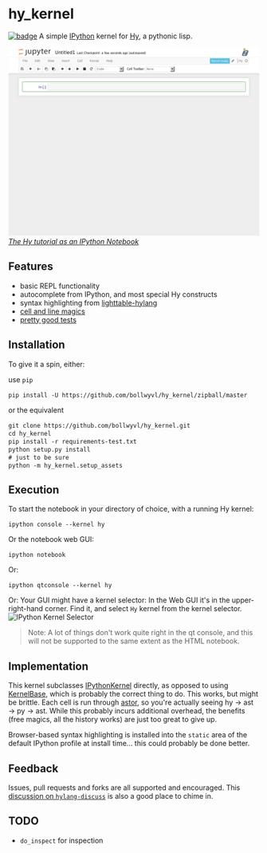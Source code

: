 # hy_kernel
[![badge][]][Build Status]
A simple [IPython][] kernel for [Hy](http://hylang.org), a pythonic lisp.

[![](screenshot.png) _The Hy tutorial as an IPython Notebook_][tutorial]

## Features
- basic REPL functionality
- autocomplete from IPython, and most special Hy constructs
- syntax highlighting from [lighttable-hylang][]
- [cell and line magics][magic]
- [pretty good tests][Build Status]

## Installation
To give it a spin, either:

use `pip`

```shell
pip install -U https://github.com/bollwyvl/hy_kernel/zipball/master
```

or the equivalent

```shell
git clone https://github.com/bollwyvl/hy_kernel.git
cd hy_kernel
pip install -r requirements-test.txt
python setup.py install
# just to be sure
python -m hy_kernel.setup_assets
```

## Execution
To start the notebook in your directory of choice, with a running Hy kernel:
```console
ipython console --kernel hy
```

Or the notebook web GUI:
```shell
ipython notebook
```

Or:
```shell
ipython qtconsole --kernel hy
```

Or:
Your GUI might have a kernel selector: In the Web GUI it's in the
upper-right-hand corner. Find it, and select `Hy` kernel from the kernel
selector.
![IPython Kernel Selector ](http://ipython.org/ipython-doc/dev/_images/kernel_selector_screenshot.png)


> Note:
A lot of things don't work quite right in the qt console, and this will not be
supported to the same extent as the HTML notebook.


## Implementation
This kernel subclasses [IPythonKernel][] directly, as opposed to using
[KernelBase][], which is probably the correct thing to do. This works, but might
be brittle. Each cell is run through [astor][], so you're actually seeing hy →
ast → py → ast. While this probably incurs additional overhead, the benefits
(free magics, all the history works) are just too great to give up.

Browser-based syntax highlighting is installed into the `static` area of the
default IPython profile at install time... this could probably be done better.


## Feedback
Issues, pull requests and forks are all supported and encouraged. This
[discussion on `hylang-discuss`][discuss] is also a good place to chime in.

## TODO
- `do_inspect` for inspection

[badge]: https://travis-ci.org/bollwyvl/hy_kernel.svg?branch=master
[Build Status]: https://travis-ci.org/bollwyvl/hy_kernel
[IPythonKernel]: https://github.com/ipython/ipython/blob/master/IPython/kernel/zmq/ipkernel.py
[KernelBase]: https://github.com/ipython/ipython/blob/master/IPython/kernel/zmq/kernelbase.py
[lighttable-hylang]: https://github.com/cndreisbach/lighttable-hylang
[tutorial]: http://nbviewer.ipython.org/github/bollwyvl/hy_kernel/blob/master/notebooks/Tutorial.ipynb
[IPython]: http://ipython.org
[ipydev]: http://ipython.org/ipython-doc/dev/install/install.html#installing-the-development-version
[discuss]: https://groups.google.com/forum/#!topic/hylang-discuss/UkoET6pU5sM
[astor]: https://github.com/berkerpeksag/astor
[magic]: http://nbviewer.ipython.org/github/bollwyvl/hy_kernel/blob/master/notebooks/Magics.ipynb
